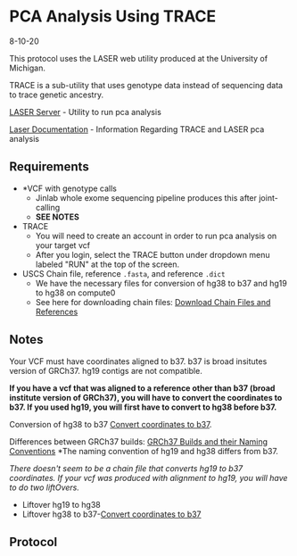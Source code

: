 # PCA Analysis Using TRACE
8-10-20

This protocol uses the LASER web utility produced at the University of Michigan. 

TRACE is a sub-utility that uses genotype data instead of sequencing data to trace genetic ancestry.

[LASER Server](https://laser.sph.umich.edu/index.html#!run/trace%401.03) - Utility to run pca analysis

[Laser Documentation](http://csg.sph.umich.edu/chaolong/LASER/) - Information Regarding TRACE and LASER pca analysis

## Requirements
- *VCF with genotype calls
  - Jinlab whole exome sequencing pipeline produces this after joint-calling
  - **SEE NOTES**
- TRACE
  - You will need to create an account in order to run pca analysis on your target vcf
  - After you login, select the TRACE button under dropdown menu labeled "RUN" at the top of the screen.
- USCS Chain file, reference `.fasta`, and reference `.dict` 
  - We have the necessary files for conversion of hg38 to b37 and hg19 to hg38 on compute0
  - See here for downloading chain files: [Download Chain Files and References](./downloading_chail_files_and_refs)
  
## Notes

Your VCF must have coordinates aligned to b37. b37 is broad insitutes version of GRCh37. hg19 contigs are not compatible.

**If you have a vcf that was aligned to a reference other than b37 (broad institute version of GRCh37), you will have to convert the coordinates to b37. If you used hg19, you will first have to convert to hg38 before b37.**

Conversion of hg38 to b37 [Convert coordinates to b37](./liftover_hg38_to_b37.md).

Differences between GRCh37 builds: [GRCh37 Builds and their Naming Conventions](https://gatk.broadinstitute.org/hc/en-us/articles/360035890711-GRCh37-hg19-b37-humanG1Kv37-Human-Reference-Discrepancies) *The naming convention of hg19 and hg38 differs from b37.

*There doesn't seem to be a chain file that converts hg19 to b37 coordinates. If your vcf was produced with alignment to hg19, you will have to do two liftOvers.*
  - Liftover hg19 to hg38
  - Liftover hg38 to b37-[Convert coordinates to b37](./liftover_hg38_to_b37.md)

## Protocol
